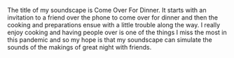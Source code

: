 The title of my soundscape is Come Over For Dinner. It starts with an invitation to a friend over the phone to come over for dinner and then the cooking and preparations ensue with a little trouble along the way. I really enjoy cooking and having people over is one of the things I miss the most in this pandemic and so my hope is that my soundscape can simulate the sounds of the makings of great night with friends.
